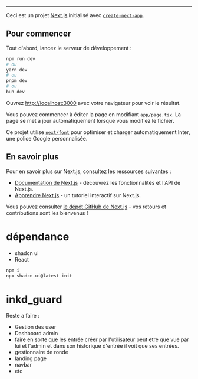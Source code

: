 

---

Ceci est un projet [Next.js](https://nextjs.org/) initialisé avec [`create-next-app`](https://github.com/vercel/next.js/tree/canary/packages/create-next-app).

## Pour commencer

Tout d'abord, lancez le serveur de développement :

```bash
npm run dev
# ou
yarn dev
# ou
pnpm dev
# ou
bun dev
```

Ouvrez [http://localhost:3000](http://localhost:3000) avec votre navigateur pour voir le résultat.

Vous pouvez commencer à éditer la page en modifiant `app/page.tsx`. La page se met à jour automatiquement lorsque vous modifiez le fichier.

Ce projet utilise [`next/font`](https://nextjs.org/docs/basic-features/font-optimization) pour optimiser et charger automatiquement Inter, une police Google personnalisée.

## En savoir plus

Pour en savoir plus sur Next.js, consultez les ressources suivantes :

- [Documentation de Next.js](https://nextjs.org/docs) - découvrez les fonctionnalités et l'API de Next.js.
- [Apprendre Next.js](https://nextjs.org/learn) - un tutoriel interactif sur Next.js.

Vous pouvez consulter [le dépôt GitHub de Next.js](https://github.com/vercel/next.js/) - vos retours et contributions sont les bienvenus !


# dépendance

- shadcn ui 
- React 

```bash
npm i
npx shadcn-ui@latest init

```
# inkd_guard

Reste a faire :
- Gestion des user
- Dashboard admin
- faire en sorte que les entrée créer par l'utilisateur peut etre que vue par lui et l'admin et dans son historique d'entrée il voit que ses entrées.
- gestionnaire de ronde
- landing page
- navbar
- etc
